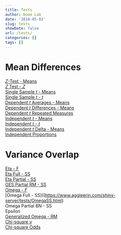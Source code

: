 ```yaml
---
title: Tests
author: Doom Lab
date: '2018-05-02'
slug: tests
showDate: false
url: /tests/
categories: []
tags: []
---
```


# Mean Differences  
  [*Z*-Test - Means](https://www.aggieerin.com/shiny-server/tests/ztestmeans.html)       
  [*Z* Test - *Z*](https://www.aggieerin.com/shiny-server/tests/ztestz.html)        
  [Single Sample *t* - Means](https://www.aggieerin.com/shiny-server/tests/singletmeans.html)     
  [Single Sample *t* - *t*](https://www.aggieerin.com/shiny-server/tests/singlett.html)       
  [Dependent *t* Averages - Means](https://www.aggieerin.com/shiny-server/tests/deptavgm.html)         
  [Dependent *t* Differences - Means](https://www.aggieerin.com/shiny-server/tests/deptdiffm.html)     
  [Dependent *t* Repeated Measures](https://www.aggieerin.com/shiny-server/tests/deptrm.html)        
  [Independent *t* - Means](https://www.aggieerin.com/shiny-server/tests/indtm.html)      
  [Independent *t* - *t*](https://www.aggieerin.com/shiny-server/tests/indtt.html)      
  [Independent *t* Delta - Means](https://www.aggieerin.com/shiny-server/tests/indtd.html)   
  [Independent Proportions](https://www.aggieerin.com/shiny-server/tests/independentproportions.html)   
  
# Variance Overlap  
  [Eta - F](https://www.aggieerin.com/shiny-server/tests/etaf.html)  
  [Eta Full - SS](https://www.aggieerin.com/shiny-server/tests/etafull.html)    
  [Eta Partial - SS](https://www.aggieerin.com/shiny-server/tests/etapart.html)   
  [GES Partial RM - SS](https://www.aggieerin.com/shiny-server/tests/gespartialrm.html)  
  [Omega - *F*](https://www.aggieerin.com/shiny-server/tests/OmegaF.html)  
  [Omega Full - SS]((https://www.aggieerin.com/shiny-server/tests/OmegaSS.html)  
  Omega Partial BN - SS  
  Epsilon  
  [Generalized Omega - RM](GOSRM.html)  
  [Chi-square *v*](chiV.html)  
  [Chi-square Odds](chiO.html)  
  
<!--more-->